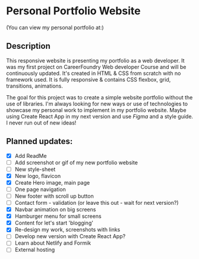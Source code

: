 # Personal Portfolio Website
(You can view my personal portfolio at:)

## Description
This responsive website is presenting my portfolio as a web developer. It was my first project on CareerFoundry Web developer Course and will be continuously updated. It's created in HTML & CSS from scratch with no framework used. It is fully responsive & contains CSS flexbox, grid, transitions, animations.

The goal for this project was to create a simple website portfolio without the use of libraries. I'm always looking for new ways or use of technologies to showcase my personal work to implement in my portfolio website. Maybe using Create React App in my next version and use _Figma_ and a style guide. I never run out of new ideas! 

## Planned updates:
- [x] Add ReadMe
- [ ] Add screenshot or gif of my new portfolio website 
- [ ] New style-sheet
- [x] New logo, flavicon 
- [x] Create Hero image, main page
- [ ] One page navigation
- [ ] New footer with scroll up button
- [ ] Contact form - validation (or leave this out - wait for next version?)
- [x] Navbar animation on big screens
- [x] Hamburger menu for small screens
- [x] Content for let's start 'blogging'
- [x] Re-design my work, screenshots with links
- [ ] Develop new version with Create React App?
- [ ] Learn about Netlify and Formik
- [ ] External hosting
